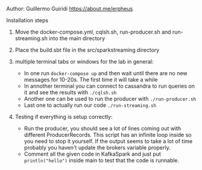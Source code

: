 Author: Guillermo Guiridi https://about.me/erpheus

Installation steps

1. Move the docker-compose.yml, cqlsh.sh, run-producer.sh and run-streaming.sh into the main directory
2. Place the build.sbt file in the src/sparkstreaming directory
3. multiple terminal tabs or windows for the lab in general:
	- In one run `docker-compose up` and then wait until there are no new messages for 10-20s. The first time it will take a while
	- In annother terminal you can connect to cassandra to run queries on it and see the results with `./cqlsh.sh`
	- Another one can be used to run the producer with `./run-producer.sh`
	- Last one to actually run our code `./run-streaming.sh`


5. Testing if everything is setup correctly:
	- Run the producer, you should see a lot of lines coming out with different ProducerRecords. This script has an infinite loop inside so you need to stop it yourself. If the output seems to take a lot of time probably you haven't update the brokers variable properly.
	- Comment all the given code in KafkaSpark and just put `println("hello")` inside main to test that the code is runnable.
